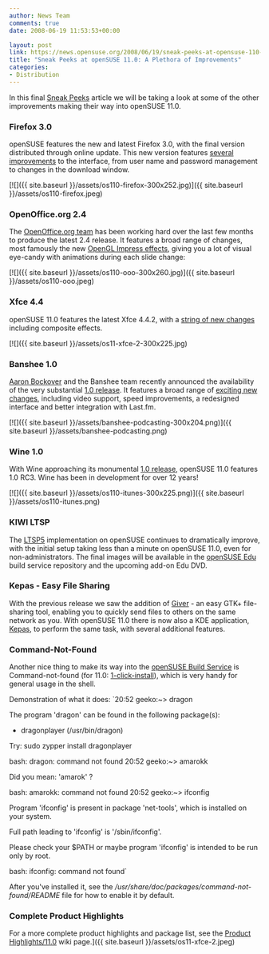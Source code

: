 ```yaml
---
author: News Team
comments: true
date: 2008-06-19 11:53:53+00:00

layout: post
link: https://news.opensuse.org/2008/06/19/sneak-peeks-at-opensuse-110-a-plethora-of-improvements/
title: "Sneak Peeks at openSUSE 11.0: A Plethora of Improvements"
categories:
- Distribution
---
```

In this final [Sneak Peeks](https://news.opensuse.org/category/sneak-peeks/) article we will be taking a look at some of the other improvements making their way into openSUSE 11.0. 

<!-- more -->

### Firefox 3.0


openSUSE features the new and latest Firefox 3.0, with the final version distributed through online update. This new version features [several improvements](http://www.mozilla.com/en-US/firefox/3.0rc3/releasenotes/#whatsnew) to the interface, from user name and password management to changes in the download window.



[![]({{ site.baseurl }}/assets/os110-firefox-300x252.jpg)]({{ site.baseurl }}/assets/os110-firefox.jpeg)





### OpenOffice.org 2.4



The [OpenOffice.org team](http://en.opensuse.org/OpenOffice/Team) has been working hard over the last few months to produce the latest 2.4 release. It features a broad range of changes, most famously the new [OpenGL Impress effects](http://www.oooninja.com/2008/02/eye-candy-3d-opengl-transitions-impress.html), giving you a lot of visual eye-candy with animations during each slide change:



[![]({{ site.baseurl }}/assets/os110-ooo-300x260.jpg)]({{ site.baseurl }}/assets/os110-ooo.jpeg)





### Xfce 4.4


openSUSE 11.0 features the latest Xfce 4.4.2, with a [string of new changes](http://www.xfce.org/about/tour) including composite effects.



[![]({{ site.baseurl }}/assets/os11-xfce-2-300x225.jpg)





### Banshee 1.0


[Aaron Bockover](http://en.opensuse.org/User:Aaronbockover) and the Banshee team recently announced the availability of the very substantial [1.0 release](https://news.opensuse.org/2008/06/10/banshee-10-released/). It features a broad range of [exciting new changes](http://banshee-project.org/download/archives/1.0.0/), including video support, speed improvements, a redesigned interface and better integration with Last.fm.



[![]({{ site.baseurl }}/assets/banshee-podcasting-300x204.png)]({{ site.baseurl }}/assets/banshee-podcasting.png)





### Wine 1.0


With Wine approaching its monumental [1.0 release](http://wiki.winehq.org/WineReleasePlan), openSUSE 11.0 features 1.0 RC3. Wine has been in development for over 12 years!



[![]({{ site.baseurl }}/assets/os110-itunes-300x225.png)]({{ site.baseurl }}/assets/os110-itunes.png)





### KIWI LTSP


The [LTSP5](http://opensuse.org/LTSP) implementation on openSUSE continues to dramatically improve, with the initial setup taking less than a minute on openSUSE 11.0, even for non-administrators. The final images will be available in the [openSUSE Edu](http://en.opensuse.org/Education) build service repository and the upcoming add-on Edu DVD.



### Kepas - Easy File Sharing


With the previous release we saw the addition of [Giver](https://news.opensuse.org/2007/10/02/sneak-peeks-at-opensuse-103-a-plethora-of-improvements/) - an easy GTK+ file-sharing tool, enabling you to quickly send files to others on the same network as you. With openSUSE 11.0 there is now also a KDE application, [Kepas](http://www.kde-apps.org/content/show.php/Kepas+-+KDE+Easy+Publish+and+Share?content=73968), to perform the same task, with several additional features.



### Command-Not-Found



Another nice thing to make its way into the [openSUSE Build Service](http://opensuse.org/Build_Service) is Command-not-found (for 11.0: [1-click-install](http://francis.giannaros.org/command-not-found.ymp)), which is very handy for general usage in the shell. 

Demonstration of what it does:
`20:52 geeko:~> dragon

The program 'dragon' can be found in the following package(s):
* dragonplayer (/usr/bin/dragon)

Try: sudo zypper install dragonplayer

bash: dragon: command not found
20:52 geeko:~> amarokk

Did you mean: 'amarok' ?

bash: amarokk: command not found
20:52 geeko:~> ifconfig

Program 'ifconfig' is present in package 'net-tools', which is installed on your system.

Full path leading to 'ifconfig' is '/sbin/ifconfig'.

Please check your $PATH or maybe program 'ifconfig' is intended to be run only by root.

bash: ifconfig: command not found`

After you've installed it, see the _/usr/share/doc/packages/command-not-found/README_ file for how to enable it by default.



### Complete Product Highlights


For a more complete product highlights and package list, see the [Product Highlights/11.0](http://en.opensuse.org/Product_Highlights/11.0) wiki page.]({{ site.baseurl }}/assets/os11-xfce-2.jpeg)		

